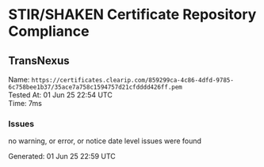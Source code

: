 # STIR/SHAKEN Certificate Repository Compliance

## TransNexus

Name: `https://certificates.clearip.com/859299ca-4c86-4dfd-9785-6c758bee1b37/35ace7a758c1594757d21cfdddd426ff.pem`\
Tested At: 01 Jun 25 22:54 UTC\
Time: 7ms

### Issues

no warning, or error, or notice date level issues were found

Generated: 01 Jun 25 22:59 UTC